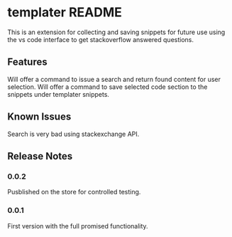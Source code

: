 # templater README

This is an extension for collecting and saving snippets for future use using the vs code interface to get stackoverflow answered questions.

## Features

Will offer a command to issue a search and return found content for user selection.
Will offer a command to save selected code section to the snippets under templater snippets.

## Known Issues

Search is very bad using stackexchange API.

## Release Notes

### 0.0.2
Pusblished on the store for controlled testing.

### 0.0.1

First version with the full promised functionality.
